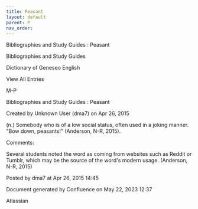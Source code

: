 ```yaml
---
title: Peasant
layout: default
parent: P
nav_order:
---
```


Bibliographies and Study Guides : Peasant

Bibliographies and Study Guides

Dictionary of Geneseo English

View All Entries

M-P

Bibliographies and Study Guides : Peasant

Created by  Unknown User (dma7) on Apr 26, 2015

(n.) Somebody who is of a low social status, often used in a joking manner. &quot;Bow down, peasants!&quot; (Anderson, N-R, 2015).

Comments:

Several students noted the word as coming from websites such as Reddit or Tumblr, which may be the source of the word's modern usage. (Anderson, N-R, 2015)

Posted by dma7 at Apr 26, 2015 14:45

Document generated by Confluence on May 22, 2023 12:37

Atlassian
